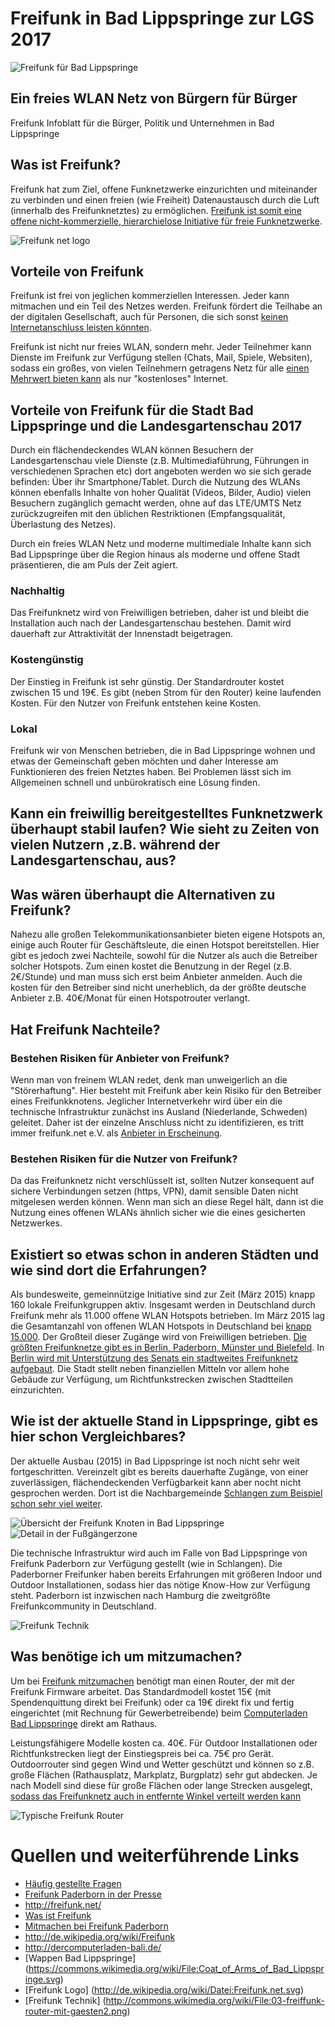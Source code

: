 # Freifunk in Bad Lippspringe zur LGS 2017
![Freifunk für Bad Lippspringe][logo]

## Ein freies WLAN Netz von Bürgern für Bürger

Freifunk Infoblatt für die Bürger, Politik und Unternehmen  in Bad Lippspringe

## Was ist Freifunk?

Freifunk hat zum Ziel, offene Funknetzwerke einzurichten und miteinander zu verbinden und einen freien (wie Freiheit) Datenaustausch durch die Luft (innerhalb des Freifunknetztes) zu ermöglichen. [Freifunk ist somit eine offene nicht-kommerzielle, hierarchielose Initiative für freie Funknetzwerke](http://paderborn.freifunk.net/was-ist-freifunk/). 

![Freifunk net logo][freifunk-logo]

## Vorteile von Freifunk

Freifunk ist frei von jeglichen kommerziellen Interessen. Jeder kann mitmachen und ein Teil des Netzes werden. Freifunk fördert die Teilhabe an der digitalen Gesellschaft, auch für Personen, die sich sonst [keinen Internetanschluss leisten könnten](http://paderborn.freifunk.net/freifunk-ueberwindet-grenzen/). 

Freifunk ist nicht nur freies WLAN, sondern mehr. Jeder Teilnehmer kann Dienste im Freifunk zur Verfügung stellen (Chats, Mail, Spiele, Websiten), sodass ein großes, von vielen Teilnehmern getragens Netz für alle [einen Mehrwert bieten kann](http://paderborn.freifunk.net/dienste/) als nur "kostenloses" Internet.

## Vorteile von Freifunk für die Stadt Bad Lippspringe und die Landesgartenschau 2017

Durch ein flächendeckendes WLAN können Besuchern der Landesgartenschau viele Dienste (z.B. Multimediaführung, Führungen in verschiedenen Sprachen etc) dort angeboten werden wo sie sich gerade befinden: Über ihr Smartphone/Tablet. Durch die Nutzung des WLANs können ebenfalls Inhalte von hoher Qualität (Videos, Bilder, Audio) vielen Besuchern zugänglich gemacht werden, ohne auf das LTE/UMTS Netz zurückzugreifen mit den üblichen Restriktionen (Empfangsqualität, Überlastung des Netzes). 

Durch ein freies WLAN Netz und moderne multimediale Inhalte kann sich Bad Lippspringe über die Region hinaus als moderne und offene Stadt präsentieren, die am Puls der Zeit agiert.

### Nachhaltig

Das Freifunknetz wird von Freiwilligen betrieben, daher ist und bleibt die Installation auch nach der Landesgartenschau bestehen. Damit wird dauerhaft zur Attraktivität der Innenstadt beigetragen.

### Kostengünstig

Der Einstieg in Freifunk ist sehr günstig. Der Standardrouter kostet zwischen 15 und 19€. Es gibt (neben Strom für den Router) keine laufenden Kosten. Für den Nutzer von Freifunk entstehen keine Kosten.

### Lokal

Freifunk wir von Menschen betrieben, die in Bad Lippspringe wohnen und etwas der Gemeinschaft geben möchten und daher Interesse am Funktionieren des freien Netztes haben. Bei Problemen lässt sich im Allgemeinen schnell und unbürokratisch eine Lösung finden.

## Kann ein freiwillig bereitgestelltes Funknetzwerk überhaupt stabil laufen? Wie sieht zu Zeiten von vielen Nutzern ,z.B. während der Landesgartenschau, aus?

## Was wären überhaupt die Alternativen zu Freifunk?

Nahezu alle großen Telekommunikationsanbieter bieten eigene Hotspots an, einige auch Router für Geschäftsleute, die einen Hotspot bereitstellen. Hier gibt es jedoch zwei Nachteile, sowohl für die Nutzer als auch die Betreiber solcher Hotspots. Zum einen kostet die Benutzung in der Regel (z.B. 2€/Stunde) und man muss sich erst beim Anbieter anmelden. Auch die kosten für den Betreiber sind nicht unerheblich, da der größte deutsche Anbieter z.B. 40€/Monat für einen Hotspotrouter verlangt.

## Hat Freifunk Nachteile?

### Bestehen Risiken für Anbieter von Freifunk?

Wenn man von freinem WLAN redet, denk man unweigerlich an die "Störerhaftung". Hier besteht mit Freifunk aber kein Risiko für den Betreiber eines Freifunkknotens. Jeglicher Internetverkehr wird über ein die technische Infrastruktur zunächst ins Ausland (Niederlande, Schweden) geleitet. Daher ist der einzelne Anschluss nicht zu identifizieren, es tritt immer freifunk.net e.V. als [Anbieter in Erscheinung](http://paderborn.freifunk.net/was-ist-freifunk/). 

### Bestehen Risiken für die Nutzer von Freifunk?

Da das Freifunknetz nicht verschlüsselt ist, sollten Nutzer konsequent auf sichere Verbindungen setzen (https, VPN), damit sensible Daten nicht mitgelesen werden können. Wenn man sich an diese Regel hält, dann ist die Nutzung eines offenen WLANs ähnlich sicher wie die eines gesicherten Netzwerkes.

## Existiert so etwas schon in anderen Städten und wie sind dort die Erfahrungen?

Als bundesweite, gemeinnützige Initiative sind zur Zeit (März 2015) knapp 160 lokale Freifunkgruppen aktiv. Insgesamt werden in Deutschland durch Freifunk mehr als 11.000 offene WLAN Hotspots betrieben. Im März 2015 lag die Gesamtanzahl von offenen WLAN Hotspots in Deutschland bei [knapp 15.000](http://www.netzwelt.de/news/150067-wlan-hotspots-funknetze-bieten-kostenlosen-zugang.html). Der Großteil dieser Zugänge wird von Freiwilligen betrieben. [Die größten Freifunknetze gibt es in Berlin, Paderborn, Münster und Bielefeld](http://freifunk.net/wie-mache-ich-mit/community-finden/). In [Berlin wird mit Unterstützung des Senats ein stadtweites Freifunknetz aufgebaut](http://de.wikipedia.org/wiki/Freifunk). Die Stadt stellt neben finanziellen Mitteln vor allem hohe Gebäude zur Verfügung, um Richtfunkstrecken zwischen Stadtteilen einzurichten.

## Wie ist der aktuelle Stand in Lippspringe, gibt es hier schon Vergleichbares?

Der aktuelle Ausbau (2015) in Bad Lippspringe ist noch nicht sehr weit fortgeschritten. Vereinzelt gibt es bereits dauerhafte Zugänge, von einer zuverlässigen, flächendeckenden Verfügbarkeit kann aber nocht nicht gesprochen werden. Dort ist die Nachbargemeinde [Schlangen zum Beispiel schon sehr viel weiter](http://paderborn.freifunk.net/wie-man-einer-bank-zu-freifunk-verhilft/). 

![Übersicht der Freifunk Knoten in Bad Lippspringe][map-large]
![Detail in der Fußgängerzone][map-detail]

Die technische Infrastruktur wird auch im Falle von Bad Lippspringe von Freifunk Paderborn zur Verfügung gestellt (wie in Schlangen). Die Paderborner Freifunker haben bereits Erfahrungen mit größeren Indoor und Outdoor Installationen, sodass hier das nötige Know-How zur Verfügung steht. Paderborn ist inzwischen nach Hamburg die zweitgrößte Freifunkcommunity in Deutschland.

![Freifunk Technik][freifunk-technik]

## Was benötige ich um mitzumachen?

Um bei [Freifunk mitzumachen](http://paderborn.freifunk.net/mitmachen/) benötigt man einen Router, der mit der Freifunk Firmware arbeitet. Das Standardmodell kostet 15€ (mit Spendenquittung direkt bei Freifunk) oder ca 19€ direkt fix und fertig eingerichtet (mit Rechnung für Gewerbetreibende) beim [Computerladen Bad Lippspringe](https://www.facebook.com/DerComputerladenBadLippspringe/timeline) direkt am Rathaus. 

Leistungsfähigere Modelle kosten ca. 40€. Für Outdoor Installationen oder Richtfunkstrecken liegt der Einstiegspreis bei ca. 75€ pro Gerät. Outdoorrouter sind gegen Wind und Wetter geschützt und können so z.B. große Flächen (Rathausplatz, Markplatz, Burgplatz) sehr gut abdecken. Je nach Modell sind diese für große Flächen oder lange Strecken ausgelegt, [sodass das Freifunknetz auch in entfernte Winkel verteilt werden kann](http://paderborn.freifunk.net/haxterpark-paderborn-unterstuetzt-freifunk-paderborn/)

![Typische Freifunk Router][freifunk-router]

# Quellen und weiterführende Links

* [Häufig gestellte Fragen](http://paderborn.freifunk.net/faq/)
* [Freifunk Paderborn in der Presse](http://paderborn.freifunk.net/presse/)
* http://freifunk.net/
* [Was ist Freifunk](http://paderborn.freifunk.net/was-ist-freifunk/)
* [Mitmachen bei Freifunk Paderborn](http://paderborn.freifunk.net/mitmachen/)
* http://de.wikipedia.org/wiki/Freifunk
* http://dercomputerladen-bali.de/
* [Wappen Bad Lippspringe] (https://commons.wikimedia.org/wiki/File:Coat_of_Arms_of_Bad_Lippspringe.svg)
* [Freifunk Logo] (http://de.wikipedia.org/wiki/Datei:Freifunk.net.svg)
* [Freifunk Technik] (http://commons.wikimedia.org/wiki/File:03-freiffunk-router-mit-gaesten2.png)

[map-large]: https://raw.githubusercontent.com/atomfrede/freifunk-lgs-2017/master/images/map-large.png
[map-detail]: https://raw.githubusercontent.com/atomfrede/freifunk-lgs-2017/gh-pages/img/map-detail.png
[logo]: https://raw.githubusercontent.com/atomfrede/freifunk-lgs-2017/master/images/Coat_of_Arms_of_Bad_Lippspringe_wifi.png
[freifunk-logo]: https://raw.githubusercontent.com/atomfrede/freifunk-lgs-2017/master/images/243px-Freifunk.net.svg.png
[freifunk-technik]: https://raw.githubusercontent.com/atomfrede/freifunk-lgs-2017/master/images/03-freiffunk-router-mit-gaesten2.png
[freifunk-router]: https://raw.githubusercontent.com/atomfrede/freifunk-lgs-2017/master/images/FreifunkKnotenGluon-300x300.jpeg
